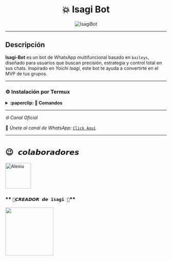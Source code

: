 <h1 align="center">💥 Isagi Bot</h1>
<p align="center">
  <img src="https://i.pinimg.com/originals/7b/5e/3e/7b5e3e3e3e3e3e3e3e3e3e3e3e3e3e.jpg" alt="IsagiBot" style="max-width: 100%;">
</p>

---

## Descripción

**Isagi-Bot** es un bot de WhatsApp multifuncional basado en `baileys`, diseñado para usuarios que buscan precisión, estrategia y control total en sus chats. Inspirado en *Yoichi Isagi*, este bot te ayuda a convertirte en el MVP de tus grupos.

---

### **⚙️ Instalación por Termux**

<details>
 <summary><b>:paperclip: 🖤 Comandos</b></summary>

<img src="" alt="IsagiBot" style="width: 100%; height: auto; max-width: 500px;">

> Nota: Copie y pegue los comandos en Termux uno por uno.
```bash
termux-setup-storage
```

```bash
apt update && apt upgrade && pkg install -y git nodejs ffmpeg imagemagick yarn
```

```bash
git clone https://github.com/David-Chian/Isagi-Bot-MD && cd Isagi-Bot-MD
```

```bash
yarn install
```

```bash
npm install
```

```bash
npm update
```

```bash
npm start
```

> Si aparece (Y/I/N/O/D/Z) [default=N]? use la letra "y" + "ENTER" para continuar con la instalación

*⚙️ Activar en caso de detenerse en Termux*

```bash
cd Isagi-Bot-MD
npm start
```

</details>

---

*🌐 Canal Oficial*

💬 *Únete al canal de WhatsApp:* [`Click Aquí`](https://whatsapp.com/channel/0029VbBG4i2GE56rSgXsqw2W)

---

# **`😉 𝙘𝙤𝙡𝙖𝙗𝙤𝙧𝙖𝙙𝙤𝙧𝙚𝙨`**
<a
href="https://github.com/yosue891"><img src="https://github.com/yosue891.png" width="80" height="80" alt="Alexiu"/></a> 
### ** `👑𝘾𝙍𝙀𝘼𝘿𝙊𝙍 𝙙𝙚 isagi 👑`**
<a
href="https://github.com/-Chian"><img src="https://github.com/.png" width="150" height="150" alt=""/></a>


